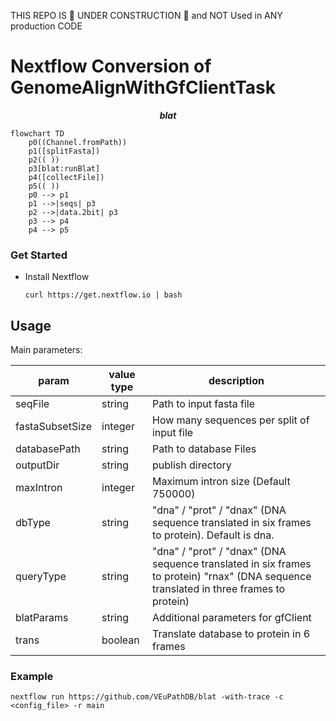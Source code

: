 THIS REPO IS 🚧 UNDER CONSTRUCTION 🚧 and NOT Used in ANY production CODE
# Nextflow Conversion of GenomeAlignWithGfClientTask

***<p align=center>blat</p>***  
```mermaid
flowchart TD
    p0((Channel.fromPath))
    p1([splitFasta])
    p2(( ))
    p3[blat:runBlat]
    p4([collectFile])
    p5(( ))
    p0 --> p1
    p1 -->|seqs| p3
    p2 -->|data.2bit| p3
    p3 --> p4
    p4 --> p5
```
### Get Started
  * Install Nextflow
    
    `curl https://get.nextflow.io | bash`

## Usage

Main parameters:

| param         | value type        | description  |
| ------------- | ------------- | ------------ |
| seqFile  | string | Path to input fasta file |
| fastaSubsetSize | integer | How many sequences per split of input file |
| databasePath | string | Path to database Files |
| outputDir  | string  | publish directory |
| maxIntron | integer | Maximum intron size (Default 750000) |
| dbType | string | "dna" / "prot" / "dnax" (DNA sequence translated in six frames to protein). Default is dna. |
| queryType | string | "dna" / "prot" / "dnax" (DNA sequence translated in six frames to protein) "rnax" (DNA sequence translated in three frames to protein) |
| blatParams | string | Additional parameters for gfClient |
| trans | boolean | Translate database to protein in 6 frames |

### Example 

 `nextflow run https://github.com/VEuPathDB/blat -with-trace -c  <config_file> -r main`
